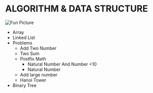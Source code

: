 # ALGORITHM & DATA STRUCTURE
![Fun Picture](https://imarticus.org/blog/wp-content/uploads/2021/12/bwgg.gif)
- Array
- Linked List
- Problems
	- Add Two Number
	- Two Sum
	- Postfix Math
		- Natural Number And Number <10
		- Natural Number
	- Add large number
	- Hanoi Tower
- Binary Tree
